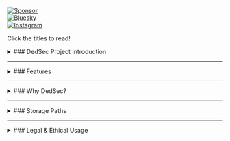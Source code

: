 [![Sponsor](https://img.shields.io/badge/sponsor-GitHub-green)](https://github.com/sponsors/dedsec1121fk)  
[![Bluesky](https://img.shields.io/badge/Bluesky-@dedsec1121fk-green)](https://bsky.app/profile/dedsec1121fk.bsky.social)  
[![Instagram](https://img.shields.io/badge/Instagram-@loukas_floros-green)](https://www.instagram.com/loukas_floros/profilecard/?igsh=MnR2eTdxaTN5ZHZi)  

Click the titles to read!

<details>
  <summary>### DedSec Project Introduction</summary>
The **DedSec Project** is a versatile collection of tools aimed at advancing cybersecurity, secure communication, and automation. It offers a range of features for anonymous data collection, real-time monitoring, and personal environment customization, all designed to be used ethically and responsibly. Whether you're looking to test phishing defenses, build private servers, or communicate anonymously, DedSec has tools tailored for your needs.

## The Truth About Government Surveillance: We're Being Controlled

You think you're free? Think again. Governments have made it clear—they’re not just watching us, they’re controlling us. The systems they’ve built around surveillance, data collection, and manipulation are more pervasive than ever before. It’s not about security or safety; it’s about maintaining power. In a world where every click, every message, every step we take is monitored, we’ve lost more than just privacy. We’ve lost control.

### **Surveillance: The All-Seeing Eye That Never Blinks**

We live in a time where surveillance has become normalized, so much so that most of us don't even notice it anymore. Every time you unlock your phone, every time you log into a website, every time you share something on social media, you’re being watched. And it’s not just the government—corporations, too, have their eyes on you. They’ve created an entire ecosystem designed to monitor, record, and analyze your every move. 

Governments around the world justify this surveillance with promises of safety—terrorism, crime, and national security, they say. But the reality is far darker. The systems they’ve built, from mass data collection to facial recognition technology, aren’t just for monitoring criminals or terrorists. They’re for monitoring everyone. The same tools that are supposedly used to protect you are also used to track your movements, understand your habits, and control your behavior.

What’s worse, most of us willingly give up our privacy for the sake of convenience. Every time you click "I agree" without reading the terms, you’re handing over your data. Every time you use a free service, you're being tracked. And the worst part? We’ve come to accept it. We’ve been conditioned to believe that privacy is a luxury, not a right. The government doesn't need to break down your door anymore—they already have access to your life through your devices.

### **Data: The New Currency of Control**

In the digital age, your data is more valuable than anything else. Your personal information is a commodity—sold to the highest bidder, used to shape your actions, and even to control your decisions. It’s not just the government that profits from your data; corporations, too, are raking in billions. Every click you make, every search you perform, every time you buy something online, your data is being collected and sold. And it’s not just used to target ads—it’s used to control you.

Think about it: Have you ever wondered why your social media feed is always full of things you’re interested in? Why you see certain political posts or news stories over and over? It’s not a coincidence. The algorithms are designed to reinforce your existing beliefs and keep you engaged, to keep you hooked. The more time you spend online, the more data you generate, and the more control the system has over you. 

But it goes deeper than that. Your data isn’t just about marketing—it’s about shaping your behavior. Governments use the same data to predict what you’ll do next, to suppress dissent, and to keep you in line. If you’re not playing by their rules, they can use your data to target you, track you, and even destroy your reputation. They can discredit you, manipulate public opinion, and control the narrative. 

And what do you get in return? A few “free” apps, a better shopping experience? It’s not worth it. You’re being sold, and you don’t even realize it.

### **The Manipulation of Truth: The System Controls What You See**

In *Watch Dogs*, ctOS isn’t just a surveillance system—it’s a propaganda machine. It controls the flow of information, shaping how people think and what they believe. And in the real world, the system is no different. Governments, media outlets, and corporations have found ways to control the narrative, shaping public opinion and steering the masses in the direction they want.

News isn’t just information anymore—it’s a tool of power. It’s not about reporting the truth; it’s about shaping a narrative that serves those in power. The news you see on your screen, the stories that dominate the headlines, and the social media posts you interact with are all curated to fit an agenda. And the more you consume, the more the system shapes your view of the world. You’re not just reading news—you’re being manipulated.

But it’s not just about controlling the news. The algorithms that power social media and search engines also play a role in controlling what you see. These algorithms are designed to keep you engaged, to feed you content that keeps you scrolling, clicking, and consuming. And they’re not neutral—they’re designed to reinforce your biases, to make you think you’re right, to make you feel like your worldview is the only one that matters.

In this world, truth is malleable. It’s not about facts—it’s about control. And the more you’re shaped by the content you consume, the less control you have over your own thoughts.

### **Control: The Invisible Chains**

It’s not just about surveillance. It’s about control. When governments and corporations know everything about you—your habits, your beliefs, your desires—they can control what you do, how you think, and even how you vote. The systems they’ve built aren’t just watching you; they’re guiding you, nudging you in the direction they want you to go. They know what you want before you do. They know what you fear, what you desire, and what will make you act.

It’s a subtle form of control. You don’t even realize it’s happening. Every time you see an ad that perfectly matches your needs, every time a post reinforces your beliefs, every time you’re pushed toward a decision that benefits the system—it’s all part of the plan. You’re not making choices. The system is making them for you.

And it’s not just about influencing you in small ways. Governments can use your data to suppress opposition, to target activists, to silence dissent. If you challenge the status quo, the system can use everything it knows about you to discredit you, to ruin your reputation, to shut you down. They can track your movements, predict your actions, and manipulate your surroundings to keep you in line.

### **Reclaiming Control: It’s Time to Fight Back**

But it doesn’t have to be this way. You’re not powerless. We have the tools to fight back, to take control of our own lives and our own data. Just like DedSec in *Watch Dogs*, we can expose the system, tear down the surveillance state, and reclaim our freedom.

It starts with awareness. You need to understand what’s really going on before you can fight back. Stop blindly accepting the terms and conditions. Use encryption. Protect your privacy. Start questioning everything. Why do they need your data? Why are they tracking you? Who’s controlling the narrative, and why?

The truth is out there, and it’s up to us to expose it. We can fight for stronger privacy laws, demand transparency from the companies and governments that collect our data, and hold them accountable for how they use it. We can use technology to protect ourselves, to secure our communications, and to reclaim our privacy.

It’s time to wake up. It’s time to stop being complicit in your own surveillance. You don’t have to be a product. You don’t have to be controlled. The system is built on your complacency, but you have the power to tear it down. 

We’ve been given the tools to fight back, to resist the systems of control that are being built around us. It’s time to start using them. The fight for freedom isn’t just about resisting the physical chains—it’s about rejecting the digital chains that bind us. The truth is that we’re not just products to be sold—we are people, and it’s time to take back control of our lives, our data, and our future. The system is rigged, but it’s not invincible. We have the power to break it.

  **Disclaimer:** The tools in this repository are strictly for educational and ethical use. Misuse or unauthorized deployment may lead to legal consequences.
</details>

---

<details>
  <summary>### Features</summary>

  #### 1. Secure Communication  
  - **DedSec's Chat**: Enables anonymous chatting for 8 users. No chats are saved, ensuring complete privacy; files can be shared.  
  - **Fox Chat**: Enables anonymous chatting for unlimited users. No chats are saved, ensuring complete privacy; files can be shared.  

  #### 2. Camera Tools  
  - **Camera Phish**: Share a link to capture continuous images from the front or back camera (user's choice). Images are saved automatically in `Internal Storage/Download/Camera-Phish`.  

  #### 3. Audio Recording  
  - **Sound Recording**: Share a link to record high-quality audio. Recordings are saved in `Internal Storage/Download/Recordings`.  

  #### 4. Geolocation Tools  
  - **Live Location Tracker**: Retrieve real-time GPS coordinates and street details via shared links.  

  #### 5. Database Management  
  - **DedSec Database**: Build and manage personal databases or servers. Includes efficient search, retrieval, and export features for organized data management.  

  #### 6. Phishing Simulations  
  - **Donation Phishing**: Create phishing templates for controlled simulations, improving awareness and security measures.  

  #### 7. OSINT Tools  
  - **OSINTDS**: Automates the collection of open-source data from public sources, customizable for targeted intelligence.  


  #### 8. Radio Mode  
  - Provides a personalized music experience by playing shuffled audio files from user-defined folders.  
  - Users can select "stations" (folders) from a dedicated directory (`~/DedSec/Radio Mode`).  
  - Features controls for stopping, continuing, and switching between stations, all accessible through an intuitive terminal interface.  
  - Designed for entertainment while maintaining the DedSecOS aesthetic and functionality.  
  - **

  #### 9. Authentication Framework  
  - **T-Login**: Secure multi-user authentication with encryption, session tracking, and audit logging.  

  #### 10. Customization  
  - **Customization Tool**: Modify terminal settings like color schemes, fonts, and layouts. Save and load profiles to automate repetitive tasks.  
</details>

---

<details>
  <summary>### Why DedSec?</summary>
  With DedSec, users can:  
  - **Ethically Collect Data**: Use secure links to gather images, recordings, or location details for testing and analysis.  
  - **Communicate Anonymously**: Chat without leaving a trace.  
  - **Simulate Attacks**: Conduct phishing tests to identify and improve system weaknesses.  
  - **Customize Workflows**: Personalize environments for efficiency.  
  - **Gather Intelligence**: Automate OSINT tasks for research and analysis.  
</details>

---

<details>
  <summary>### Storage Paths</summary>
  - **Images**: `Internal Storage/Download/Camera-Phish`  
  - **Audio**: `Internal Storage/Download/Recordings`  
</details>

---

<details>
  <summary>### Legal & Ethical Usage</summary>
  1. Obtain explicit permission from system owners before deployment.  
  2. Follow all applicable local, national, and international laws.  
  3. DedSec is designed for ethical use only—misuse is strictly prohibited.  

  **DedSec empowers innovation, education, and cybersecurity research. Use it to make a positive impact!**
</details>

